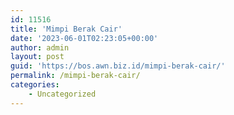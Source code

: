 ```yaml
---
id: 11516
title: 'Mimpi Berak Cair'
date: '2023-06-01T02:23:05+00:00'
author: admin
layout: post
guid: 'https://bos.awn.biz.id/mimpi-berak-cair/'
permalink: /mimpi-berak-cair/
categories:
    - Uncategorized
---
```


